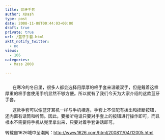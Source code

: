 ```yaml
---
title: 蓝牙手套
author: XDash
type: post
date: 2008-11-08T00:44:03+00:00
draft: true
private: true
url: /蓝牙手套.html
aktt_notify_twitter:
  - no
views:
  - 106
categories:
  - Mass 2008

---
```

<p style="text-align: center">
  <img decoding="async" alt="" src="http://www.xdash.cn/attachments/month_0811/j200811884323.jpg" /><span id="1226105572196S" style="display: none">&nbsp;</span>
</p>

&nbsp;&nbsp;&nbsp;&nbsp;&nbsp; 在寒冷的冬日里，很多人都会选择用厚厚的棉手套来温暖双手，但是戴着这样厚重的棉手套使用手机显然不够方便。所以就有了我们今天为大家介绍的这款蓝牙手套。

&nbsp;&nbsp;&nbsp;&nbsp;&nbsp; 这款手套可以像蓝牙耳机一样与手机相连，手套上不仅配有拨出和挂断按钮，还内置有话筒和听筒。因此，要接听电话只要对手套上的按钮进行操作即可，而且根本不需要将手机从兜里拿出来，只要对着手套讲话即可。

转载自1626城中至潮网：<http://www.1626.com/html/200811/04/12005.html>

&nbsp;